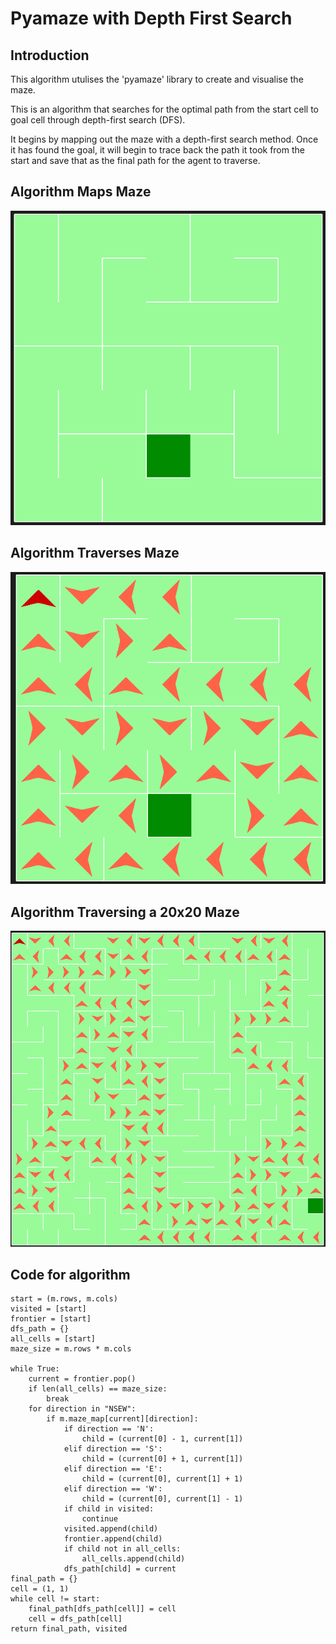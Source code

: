 # Pyamaze with Depth First Search



## Introduction
This algorithm utulises the 'pyamaze' library to create and visualise the maze.

This is an algorithm that searches for the optimal path from the start cell to goal cell through depth-first search (DFS). 

It begins by mapping out the maze with a depth-first search method. Once it has found the goal, it will begin to trace back the path it took from the start and save that as the final path for the agent to traverse.

## Algorithm Maps Maze
![Screenshot](map_maze.png)

## Algorithm Traverses Maze
![Screenshot](traverse_maze.png)

## Algorithm Traversing a 20x20 Maze
![Screenshot](20x20map.png)

## Code for algorithm
    start = (m.rows, m.cols)
    visited = [start]
    frontier = [start]
    dfs_path = {}
    all_cells = [start]
    maze_size = m.rows * m.cols
    
    while True:
        current = frontier.pop()
        if len(all_cells) == maze_size:
            break
        for direction in "NSEW":
            if m.maze_map[current][direction]:
                if direction == 'N':
                    child = (current[0] - 1, current[1])
                elif direction == 'S':
                    child = (current[0] + 1, current[1])
                elif direction == 'E':
                    child = (current[0], current[1] + 1)
                elif direction == 'W':
                    child = (current[0], current[1] - 1)
                if child in visited:
                    continue
                visited.append(child)
                frontier.append(child)
                if child not in all_cells:
                    all_cells.append(child)
                dfs_path[child] = current
    final_path = {}
    cell = (1, 1)
    while cell != start:
        final_path[dfs_path[cell]] = cell
        cell = dfs_path[cell]
    return final_path, visited